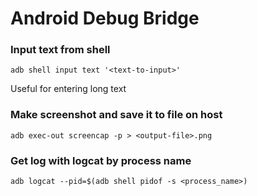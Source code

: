 # Android Debug Bridge

### Input text from shell

```
adb shell input text '<text-to-input>'
```

Useful for entering long text

### Make screenshot and save it to file on host

```
adb exec-out screencap -p > <output-file>.png
```

### Get log with logcat by process name

```
adb logcat --pid=$(adb shell pidof -s <process_name>)
```
